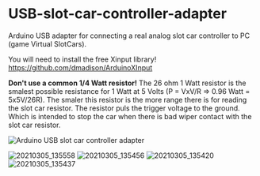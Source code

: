 # USB-slot-car-controller-adapter
Arduino USB adapter for connecting a real analog slot car controller to PC (game Virtual SlotCars).

You will need to install the free Xinput library! https://github.com/dmadison/ArduinoXInput

**Don't use a common 1/4 Watt resistor!**
The 26 ohm 1 Watt resistor is the smalest possible resistance for 1 Watt at 5 Volts (P = VxV/R => 0.96 Watt = 5x5V/26R).
The smaler this resistor is the more range there is for reading the slot car resistor.
The resistor puls the trigger voltage to the ground. Which is intended to stop the car when there is bad wiper contact with the slot car resistor.

![Arduino USB slot car controller adapter](https://user-images.githubusercontent.com/79975566/110134779-0e34ac00-7dce-11eb-99cd-8cc50ce4cb02.png)


![20210305_135558](https://user-images.githubusercontent.com/79975566/110118970-6f9f4f80-7dbb-11eb-8812-f8b6a421316b.jpg)
![20210305_135456](https://user-images.githubusercontent.com/79975566/110118994-75953080-7dbb-11eb-8261-c2a59c90fd44.jpg)
![20210305_135420](https://user-images.githubusercontent.com/79975566/110119007-79c14e00-7dbb-11eb-9f82-e38dd3e9c552.jpg)
![20210305_135437](https://user-images.githubusercontent.com/79975566/110119010-7c23a800-7dbb-11eb-8d13-e368e3763dd3.jpg)
